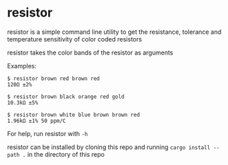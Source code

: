 # resistor

resistor is a simple command line utility to get the resistance, tolerance and temperature sensitivity of color coded resistors 

resistor takes the color bands of the resistor as arguments

Examples:
```
$ resistor brown red brown red
120Ω ±2%
```
```
$ resistor brown black orange red gold
10.3kΩ ±5%
```
```
$ resistor brown white blue brown brown red
1.96kΩ ±1% 50 ppm/C
```
For help, run resistor with `-h`

resistor can be installed by cloning this repo and running 
`cargo install --path .` in the directory of this repo
